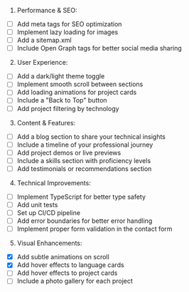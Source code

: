 1. Performance & SEO:
- [ ] Add meta tags for SEO optimization
- [ ] Implement lazy loading for images
- [ ] Add a sitemap.xml
- [ ] Include Open Graph tags for better social media sharing
2. User Experience:
- [ ] Add a dark/light theme toggle
- [ ] Implement smooth scroll between sections
- [ ] Add loading animations for project cards
- [ ] Include a "Back to Top" button
- [ ] Add project filtering by technology
3. Content & Features:
- [ ] Add a blog section to share your technical insights
- [ ] Include a timeline of your professional journey
- [ ] Add project demos or live previews
- [ ] Include a skills section with proficiency levels
- [ ] Add testimonials or recommendations section
4. Technical Improvements:
- [ ] Implement TypeScript for better type safety
- [ ] Add unit tests
- [ ] Set up CI/CD pipeline
- [ ] Add error boundaries for better error handling
- [ ] Implement proper form validation in the contact form
5. Visual Enhancements:
- [x] Add subtle animations on scroll
- [x] Add hover effects to language cards
- [ ] Add hover effects to project cards
- [ ] Include a photo gallery for each project